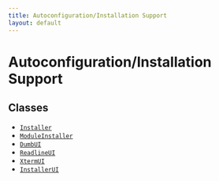 ```yaml
---
title: Autoconfiguration/Installation Support
layout: default
---
```


# Autoconfiguration/Installation Support

## Classes

* <code><a href="Installer">Installer</a></code>
* <code><a href="ModuleInstaller">ModuleInstaller</a></code>
* <code><a href="DumbUI">DumbUI</a></code>
* <code><a href="ReadlineUI">ReadlineUI</a></code>
* <code><a href="XtermUI">XtermUI</a></code>
* <code><a href="InstallerUI">InstallerUI</a></code>

